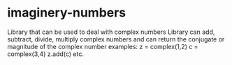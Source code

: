 # imaginery-numbers
Library that can be used to deal with complex numbers
Library can add, subtract, divide, multiply complex numbers and can return the conjugate or magnitude of the complex number
examples:
z = complex(1,2)
c = complex(3,4)
z.add(c) etc. 

